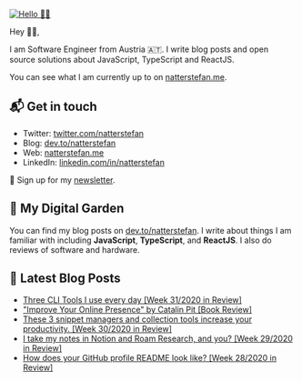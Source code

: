 [![Hello 👋🏻](https://res.cloudinary.com/dgqdvqyz3/image/upload/f_auto,q_100/v1594274395/social-media/gh-banner.jpg)][1]

Hey 👋🏻,

I am Software Engineer from Austria 🇦🇹. I write blog posts and open source
solutions about JavaScript, TypeScript and ReactJS.

You can see what I am currently up to on [natterstefan.me][1].

## 📬 Get in touch

- Twitter: [twitter.com/natterstefan][3]
- Blog: [dev.to/natterstefan][4]
- Web: [natterstefan.me][1]
- LinkedIn: [linkedin.com/in/natterstefan][2]

📧 Sign up for my [newsletter][5].

## 🌳 My Digital Garden

You can find my blog posts on [dev.to/natterstefan][4]. I write about things
I am familiar with including **JavaScript**, **TypeScript**, and **ReactJS**.
I also do reviews of software and hardware.

## 📕 Latest Blog Posts

<!-- BLOG-POST-LIST:START -->
- [Three CLI Tools I use every day [Week 31/2020 in Review]](https://dev.to/natterstefan/three-cli-tools-i-use-every-day-week-31-2020-in-review-5g7)
- ["Improve Your Online Presence" by Catalin Pit [Book Review]](https://dev.to/natterstefan/improve-your-online-presence-by-catalin-pit-book-review-1558)
- [These 3 snippet managers and collection tools increase your productivity. [Week 30/2020 in Review]](https://dev.to/natterstefan/these-snippet-managers-and-snippets-collection-tools-increase-your-productivity-week-30-2020-in-review-102i)
- [I take my notes in Notion and Roam Research, and you?  [Week 29/2020 in Review]](https://dev.to/natterstefan/i-take-my-notes-in-notion-and-roam-research-and-you-week-29-2020-in-review-3fbb)
- [How does your GitHub profile README look like? [Week 28/2020 in Review]](https://dev.to/natterstefan/how-does-your-github-profile-readme-look-like-week-28-2020-in-review-4n95)
<!-- BLOG-POST-LIST:END -->

[1]: https://natterstefan.me/?utm_source=github.com&utm_medium=gh-profile-natterstefan&utm_campaign=natterstefan
[2]: https://www.linkedin.com/in/natterstefan
[3]: https://www.twitter.com/natterstefan
[4]: https://dev.to/natterstefan
[5]: https://newsletter.natterstefan.me?utm_source=github.com&utm_medium=gh-profile-natterstefan&utm_campaign=natterstefan
